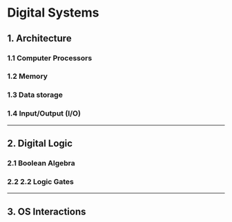 # Digital Systems

## 1. Architecture

### 1.1 Computer Processors

### 1.2 Memory

### 1.3 Data storage

### 1.4 Input/Output (I/O)

---

## 2. Digital Logic

### 2.1 Boolean Algebra

### 2.2 2.2 Logic Gates

---

## 3. OS Interactions
